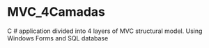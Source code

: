 # MVC_4Camadas
C # application divided into 4 layers of MVC structural model. Using Windows Forms and SQL database

